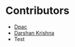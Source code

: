  # Contributors

- [Dpac](https://github.com/ldpacl)
- [Darshan Krishna](https;//github.com/DarshanKrishna-DK)
- Test